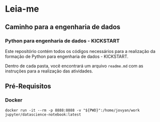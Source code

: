 # Leia-me

## Caminho para a engenharia de dados

### Python para engenharia de dados - KICKSTART

Este repositório contém todos os códigos necessários para a realização da formação de Python para engenharia de dados - KICKSTART.

Dentro de cada pasta, você encontrará um arquivo `readme.md` com as instruções para a realização das atividades.

## Pré-Requisitos

### Docker

```
docker run -it --rm -p 8888:8888 -v "${PWD}":/home/jovyan/work jupyter/datascience-notebook:latest
```
